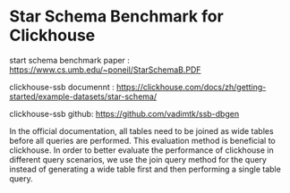 # Star Schema Benchmark for Clickhouse

start schema benchmark paper : https://www.cs.umb.edu/~poneil/StarSchemaB.PDF

clickhouse-ssb documennt : https://clickhouse.com/docs/zh/getting-started/example-datasets/star-schema/

clickhouse-ssb github: https://github.com/vadimtk/ssb-dbgen

In the official documentation, all tables need to be joined as wide tables before all queries are performed. This evaluation method is beneficial to clickhouse. In order to better evaluate the performance of clickhouse in different query scenarios, we use the join query method for the query instead of generating a wide table first and then performing a single table query.
